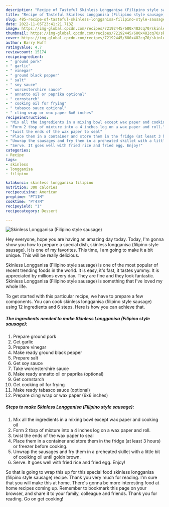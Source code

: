 ```yaml
---
description: "Recipe of Tasteful Skinless Longganisa (Filipino style sausage)"
title: "Recipe of Tasteful Skinless Longganisa (Filipino style sausage)"
slug: 485-recipe-of-tasteful-skinless-longganisa-filipino-style-sausage
date: 2022-11-05T23:41:21.713Z
image: https://img-global.cpcdn.com/recipes/72192445/680x482cq70/skinless-longganisa-filipino-style-sausage-recipe-main-photo.jpg
thumbnail: https://img-global.cpcdn.com/recipes/72192445/680x482cq70/skinless-longganisa-filipino-style-sausage-recipe-main-photo.jpg
cover: https://img-global.cpcdn.com/recipes/72192445/680x482cq70/skinless-longganisa-filipino-style-sausage-recipe-main-photo.jpg
author: Barry Huff
ratingvalue: 4.7
reviewcount: 15174
recipeingredient:
- " ground pork"
- " garlic"
- " vinegar"
- " ground black pepper"
- " salt"
- " soy sauce"
- " worcestershire sauce"
- " annatto oil or paprika optional"
- " cornstarch"
- " cooking oil for frying"
- " tabasco sauce optional"
- " cling wrap or wax paper 6x6 inches"
recipeinstructions:
- "Mix all the ingredients in a mixing bowl except wax paper and cooking oil"
- "Form 2 tbsp of mixture into a 4 inches log on a wax paper and roll."
- "twist the ends of the wax paper to seal"
- "Place them in a container and store them in the fridge (at least 3 hours) or freezer before cooking."
- "Unwrap the sausages and fry them in a preheated skillet with a little bit of cooiking oil until goldn brown."
- "Serve. It goes well with fried rice and fried egg. Enjoy!"
categories:
- Recipe
tags:
- skinless
- longganisa
- filipino

katakunci: skinless longganisa filipino 
nutrition: 300 calories
recipecuisine: American
preptime: "PT11M"
cooktime: "PT47M"
recipeyield: "1"
recipecategory: Dessert

---
```



![Skinless Longganisa (Filipino style sausage)](https://img-global.cpcdn.com/recipes/72192445/680x482cq70/skinless-longganisa-filipino-style-sausage-recipe-main-photo.jpg)

Hey everyone, hope you are having an amazing day today. Today, I'm gonna show you how to prepare a special dish, skinless longganisa (filipino style sausage). It is one of my favorites. This time, I am going to make it a bit unique. This will be really delicious.



Skinless Longganisa (Filipino style sausage) is one of the most popular of recent trending foods in the world. It is easy, it's fast, it tastes yummy. It is appreciated by millions every day. They are fine and they look fantastic. Skinless Longganisa (Filipino style sausage) is something that I've loved my whole life.


To get started with this particular recipe, we have to prepare a few components. You can cook skinless longganisa (filipino style sausage) using 12 ingredients and 6 steps. Here is how you can achieve that.

<!--inarticleads1-->

##### The ingredients needed to make Skinless Longganisa (Filipino style sausage):

1. Prepare  ground pork
1. Get  garlic
1. Prepare  vinegar
1. Make ready  ground black pepper
1. Prepare  salt
1. Get  soy sauce
1. Take  worcestershire sauce
1. Make ready  annatto oil or paprika (optional)
1. Get  cornstarch
1. Get  cooking oil for frying
1. Make ready  tabasco sauce (optional)
1. Prepare  cling wrap or wax paper (6x6 inches)




<!--inarticleads2-->

##### Steps to make Skinless Longganisa (Filipino style sausage):

1. Mix all the ingredients in a mixing bowl except wax paper and cooking oil
1. Form 2 tbsp of mixture into a 4 inches log on a wax paper and roll.
1. twist the ends of the wax paper to seal
1. Place them in a container and store them in the fridge (at least 3 hours) or freezer before cooking.
1. Unwrap the sausages and fry them in a preheated skillet with a little bit of cooiking oil until goldn brown.
1. Serve. It goes well with fried rice and fried egg. Enjoy!




So that is going to wrap this up for this special food skinless longganisa (filipino style sausage) recipe. Thank you very much for reading. I'm sure that you will make this at home. There's gonna be more interesting food at home recipes coming up. Remember to bookmark this page on your browser, and share it to your family, colleague and friends. Thank you for reading. Go on get cooking!
